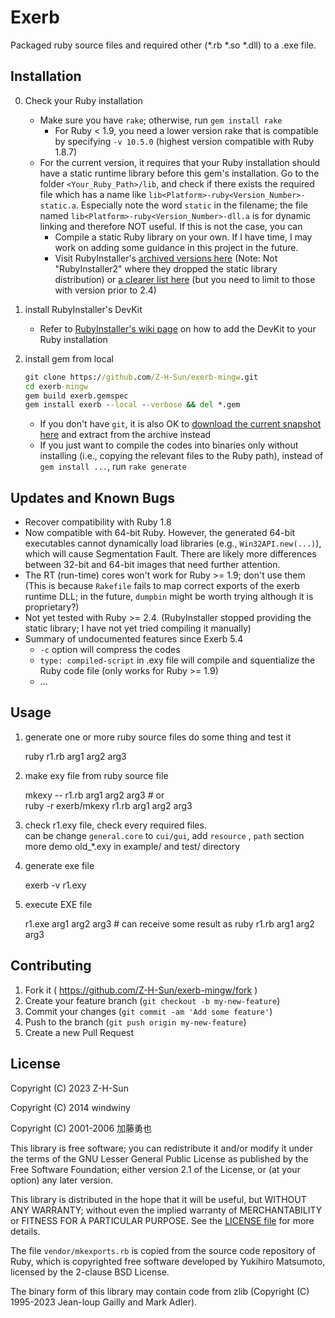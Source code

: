 # Exerb

Packaged ruby source files and required other (*.rb *.so *.dll) to a .exe file.

## Installation

0. Check your Ruby installation
    * Make sure you have `rake`; otherwise, run `gem install rake`
      * For Ruby < 1.9, you need a lower version rake that is compatible by specifying `-v 10.5.0` (highest version compatible with Ruby 1.8.7)
    * For the current version, it requires that your Ruby installation should have a static runtime library before this gem's installation. Go to the folder `<Your_Ruby_Path>/lib`, and check if there exists the required file which has a name like `lib<Platform>-ruby<Version_Number>-static.a`. Especially note the word `static` in the filename; the file named `lib<Platform>-ruby<Version_Number>-dll.a` is for dynamic linking and therefore NOT useful. If this is not the case, you can
      * Compile a static Ruby library on your own. If I have time, I may work on adding some guidance in this project in the future.
      * Visit RubyInstaller's [archived versions here](https://github.com/oneclick/rubyinstaller/releases) (Note: Not "RubyInstaller2" where they dropped the static library distribution) or [a clearer list here](https://rubyinstaller.org/downloads/archives/) (but you need to limit to those with version prior to 2.4)

1. install RubyInstaller's DevKit

    * Refer to [RubyInstaller's wiki page](https://github.com/oneclick/rubyinstaller/wiki/Development-Kit/25db58138bb49410ef9d7b695dbd1e8384b47871) on how to add the DevKit to your Ruby installation

2. install gem from local

    ```bat
    git clone https://github.com/Z-H-Sun/exerb-mingw.git
    cd exerb-mingw
    gem build exerb.gemspec
    gem install exerb --local --verbose && del *.gem
    ```
    * If you don't have `git`, it is also OK to [download the current snapshot here](https://github.com/Z-H-Sun/exerb-mingw/archive/refs/heads/master.zip) and extract from the archive instead
    * If you just want to compile the codes into binaries only without installing (i.e., copying the relevant files to the Ruby path), instead of `gem install ...`, run `rake generate`

## Updates and Known Bugs

* Recover compatibility with Ruby 1.8
* Now compatible with 64-bit Ruby. However, the generated 64-bit executables cannot dynamically load libraries (e.g., `Win32API.new(...)`), which will cause Segmentation Fault. There are likely more differences between 32-bit and 64-bit images that need further attention.
* The RT (run-time) cores won't work for Ruby >= 1.9; don't use them (This is because `Rakefile` fails to map correct exports of the exerb runtime DLL; in the future, `dumpbin` might be worth trying although it is proprietary?)
* Not yet tested with Ruby >= 2.4. (RubyInstaller stopped providing the static library; I have not yet tried compiling it manually)
* Summary of undocumented features since Exerb 5.4
  * `-c` option will compress the codes
  * `type: compiled-script` in .exy file will compile and squentialize the Ruby code file (only works for Ruby >= 1.9)
  * ...

## Usage

1. generate one or more ruby source files do some thing and test it

    ruby r1.rb arg1 arg2 arg3

2. make exy file from ruby source file

    mkexy -- r1.rb arg1 arg2 arg3  # or  
    ruby -r exerb/mkexy r1.rb arg1 arg2 arg3

3. check r1.exy file, check every required files.  
   can be change `general.core` to `cui/gui`, add `resource` , `path` section  
   more demo old_*.exy in example/ and test/ directory
   
4. generate exe file

    exerb -v r1.exy

5. execute EXE file

    r1.exe arg1 arg2 arg3  # can receive some result as ruby r1.rb arg1 arg2 arg3

## Contributing

1. Fork it ( https://github.com/Z-H-Sun/exerb-mingw/fork )
2. Create your feature branch (`git checkout -b my-new-feature`)
3. Commit your changes (`git commit -am 'Add some feature'`)
4. Push to the branch (`git push origin my-new-feature`)
5. Create a new Pull Request

## License

Copyright (C) 2023 Z-H-Sun

Copyright (C) 2014 windwiny

Copyright (C) 2001-2006 加藤勇也

This library is free software; you can redistribute it and/or modify it under the terms of the GNU Lesser General Public License as published by the Free Software Foundation; either version 2.1 of the License, or (at your option) any later version.

This library is distributed in the hope that it will be useful, but WITHOUT ANY WARRANTY; without even the implied warranty of MERCHANTABILITY or FITNESS FOR A PARTICULAR PURPOSE. See the [LICENSE file](/LICENSE) for more details.

The file `vendor/mkexports.rb` is copied from the source code repository of Ruby, which is copyrighted free software developed by Yukihiro Matsumoto, licensed by the 2-clause BSD License.

The binary form of this library may contain code from zlib (Copyright (C) 1995-2023 Jean-loup Gailly and Mark Adler).

